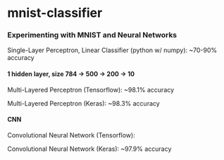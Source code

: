 # mnist-classifier
### Experimenting with MNIST and Neural Networks

Single-Layer Perceptron, Linear Classifier (python w/ numpy): ~70-90% accuracy

#### 1 hidden layer, size 784 -> 500 -> 200 -> 10

Multi-Layered Perceptron (Tensorflow): ~98.1% accuracy

Multi-Layered Perceptron (Keras): ~98.3% accuracy



#### CNN

Convolutional Neural Network (Tensorflow): 

Convolutional Neural Network (Keras): ~97.9% accuracy
